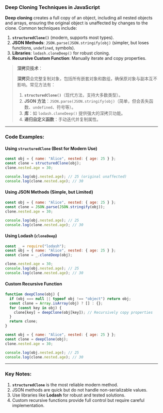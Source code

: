 ### Deep Cloning Techniques in JavaScript

<audio src="C:\Users\10691\Downloads\__Deep cloning_.mp3"></audio>

**Deep cloning** creates a full copy of an object, including all nested objects and arrays, ensuring the original object is unaffected by changes to the clone. Common techniques include:  

1. **`structuredClone()`** (modern, supports most types).  
2. **JSON Methods**: `JSON.parse(JSON.stringify(obj)` (simpler, but loses functions, `undefined`, symbols).  
3. **Libraries**: `lodash.cloneDeep()` for robust cloning.  
4. **Recursive Custom Function**: Manually iterate and copy properties.

> **深拷贝技术**：
>
> <audio src="C:\Users\10691\Downloads\深拷贝会完整复制对象，包括所有.mp3"></audio>
>
> **深拷贝**会完整复制对象，包括所有嵌套对象和数组，确保原对象与副本互不影响。常见方法有：  
>
> 1. **`structuredClone()`**（现代方法，支持大多数类型）。  
> 2. **JSON 方法**：`JSON.parse(JSON.stringify(obj)`（简单，但会丢失函数、`undefined`、符号等）。  
> 3. **库**：如 `lodash.cloneDeep()` 提供强大的深拷贝功能。  
> 4. **递归自定义函数**：手动迭代并复制属性。

---

### Code Examples:

<audio src="C:\Users\10691\Downloads\这段代码展示了深拷贝对象的不同.mp3"></audio>

#### **Using `structuredClone` (Best for Modern Use)**
```javascript
const obj = { name: "Alice", nested: { age: 25 } };
const clone = structuredClone(obj);
clone.nested.age = 30;

console.log(obj.nested.age); // 25 (original unaffected)
console.log(clone.nested.age); // 30
```

#### **Using JSON Methods (Simple, but Limited)**
```javascript
const obj = { name: "Alice", nested: { age: 25 } };
const clone = JSON.parse(JSON.stringify(obj));
clone.nested.age = 30;

console.log(obj.nested.age); // 25
console.log(clone.nested.age); // 30
```

#### **Using Lodash (`cloneDeep`)**
```javascript
const _ = require("lodash");
const obj = { name: "Alice", nested: { age: 25 } };
const clone = _.cloneDeep(obj);

clone.nested.age = 30;
console.log(obj.nested.age); // 25
console.log(clone.nested.age); // 30
```

#### **Custom Recursive Function**
```javascript
function deepClone(obj) {
  if (obj === null || typeof obj !== "object") return obj;
  const clone = Array.isArray(obj) ? [] : {};
  for (const key in obj) {
    clone[key] = deepClone(obj[key]); // Recursively copy properties
  }
  return clone;
}

const obj = { name: "Alice", nested: { age: 25 } };
const clone = deepClone(obj);
clone.nested.age = 30;

console.log(obj.nested.age); // 25
console.log(clone.nested.age); // 30
```

---

### Key Notes:
1. **`structuredClone`** is the most reliable modern method.  
2. JSON methods are quick but do not handle non-serializable values.
3. Use libraries like **Lodash** for robust and tested solutions.  
4. Custom recursive functions provide full control but require careful implementation.